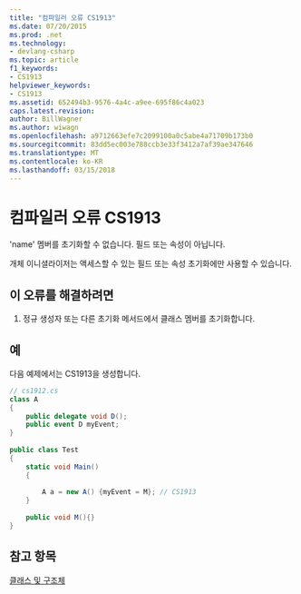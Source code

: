 ```yaml
---
title: "컴파일러 오류 CS1913"
ms.date: 07/20/2015
ms.prod: .net
ms.technology:
- devlang-csharp
ms.topic: article
f1_keywords:
- CS1913
helpviewer_keywords:
- CS1913
ms.assetid: 652494b3-9576-4a4c-a9ee-695f86c4a023
caps.latest.revision: 
author: BillWagner
ms.author: wiwagn
ms.openlocfilehash: a9712663efe7c2099100a0c5abe4a71709b173b0
ms.sourcegitcommit: 83dd5ec003e788ccb3e33f3412a7af39ae347646
ms.translationtype: MT
ms.contentlocale: ko-KR
ms.lasthandoff: 03/15/2018
---
```

# <a name="compiler-error-cs1913"></a>컴파일러 오류 CS1913
'name' 멤버를 초기화할 수 없습니다. 필드 또는 속성이 아닙니다.  
  
 개체 이니셜라이저는 액세스할 수 있는 필드 또는 속성 초기화에만 사용할 수 있습니다.  
  
## <a name="to-correct-this-error"></a>이 오류를 해결하려면  
  
1.  정규 생성자 또는 다른 초기화 메서드에서 클래스 멤버를 초기화합니다.  
  
## <a name="example"></a>예  
 다음 예제에서는 CS1913을 생성합니다.  
  
```csharp  
// cs1912.cs  
class A  
{  
    public delegate void D();  
    public event D myEvent;  
}  
  
public class Test  
{  
    static void Main()  
    {  
  
        A a = new A() {myEvent = M}; // CS1913  
    }  
  
    public void M(){}  
}  
```  
  
## <a name="see-also"></a>참고 항목  
 [클래스 및 구조체](../../csharp/programming-guide/classes-and-structs/index.md)
